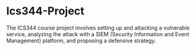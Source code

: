 # Ics344-Project
The ICS344 course project involves setting up and attacking a vulnerable service, analyzing the attack with a SIEM (Security Information and Event Management) platform, and proposing a defensive strategy.
